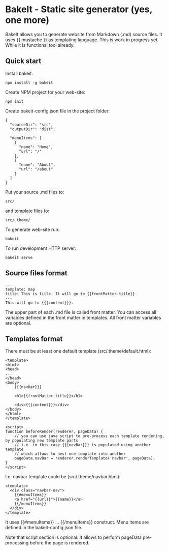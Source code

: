 # BakeIt - Static site generator (yes, one more)

BakeIt allows you to generate website from Markdown (.md) source files. It uses {{ mustache }} as templating language.
This is work in progress yet. While it is functional tool already.

## Quick start

Install bakeit:

    npm install -g bakeit

Create NPM project for your web-site:

    npm init

Create bakeit-config.json file in the project folder:

    {
      "sourceDir": "src",
      "outputDir": "dist",

      "menuItems": [
        {
          "name": "Home", 
          "url": "/"
        },
        {
          "name": "About", 
          "url": "/about"
        }
      ]
    }

Put your source .md files to:

    src/

and template files to:

    src/.theme/

To generate web-site run:

    bakeit

To run development HTTP server:

    bakeit serve

## Source files format

    ---
    template: map
    title: This is title. It will go to {{frontMatter.title}}
    ---
    This will go to {{{content}}}.

The upper part of each .md file is called front matter. You can access all variables defined in the front matter in templates.
All front matter variables are optional.

## Templates format

There must be at least one default template (src/.theme/default.html):

    <template>
    <html>
    <head>
    ...
    </head>
    <body>
        {{{navBar}}}

        <h1>{{frontMatter.title}}</h1>
        
        <div>{{{content}}}</div>
    </body>
    </html>
    </template>

    <script>
    function beforeRender(renderer, pageData) {
        // you can use java script to pre-process each template rendering, by populating new template parts
        // i.e. in this case {{{navBar}}} is populated using another template
        // which allows to nest one template into another
        pageData.navBar = renderer.renderTemplate('navbar', pageData);
    }
    </script>

I.e. navbar template could be (src/.theme/navbar.html):

    <template>
      <div class="navbar-nav">
        {{#menuItems}}
        <a href="{{url}}">{{name}}</a>
        {{/menuItems}}
      </div>
    </template>

It uses {{#menuItems}} ... {{/menuItems}} construct. Menu items are defined in the bakeit-config.json file.

Note that script section is optional. It allows to perform pageData pre-processing before the page is rendered.
